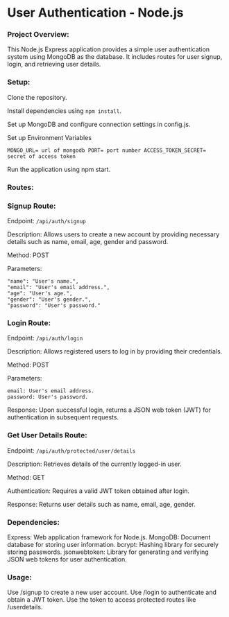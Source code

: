 # User Authentication - Node.js

### Project Overview:
This Node.js Express application provides a simple user authentication system using MongoDB as the database. It includes routes for user signup, login, and retrieving user details.

### Setup:
Clone the repository.

Install dependencies using `npm install`.

Set up MongoDB and configure connection settings in config.js.

Set up Environment Variables

`MONGO_URL= url of mongodb
PORT= port number
ACCESS_TOKEN_SECRET= secret of access token`

Run the application using npm start.

### Routes:
### Signup Route:
Endpoint: `/api/auth/signup`

Description: Allows users to create a new account by providing necessary details such as name, email, age, gender and password.

Method: POST

Parameters:

    "name": "User's name.",
    "email": "User's email address.",
    "age": "User's age.",
    "gender": "User's gender.",
    "password": "User's password."


### Login Route:

Endpoint: `/api/auth/login`

Description: Allows registered users to log in by providing their credentials.

Method: POST

Parameters:

    email: User's email address.
    password: User's password.

Response: Upon successful login, returns a JSON web token (JWT) for authentication in subsequent requests.

### Get User Details Route:

Endpoint: `/api/auth/protected/user/details`

Description: Retrieves details of the currently logged-in user.

Method: GET

Authentication: Requires a valid JWT token obtained after login.

Response: Returns user details such as name, email, age, gender.

### Dependencies:
Express: Web application framework for Node.js.
MongoDB: Document database for storing user information.
bcrypt: Hashing library for securely storing passwords.
jsonwebtoken: Library for generating and verifying JSON web tokens for user authentication.

### Usage:
Use /signup to create a new user account.
Use /login to authenticate and obtain a JWT token.
Use the token to access protected routes like /userdetails.
